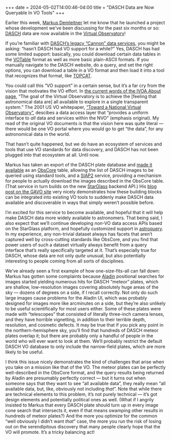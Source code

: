 +++
date = 2024-05-02T14:00:46-04:00
title = "DASCH Data are Now Queryable In VO Tools"
+++

Earlier this week, [Markus Demleitner] let me know that he launched a project
whose development we’ve been discussing for the past six months or so: [DASCH]
data are now available in the [Virtual Observatory][vo]!

[Markus Demleitner]: http://www.tfiu.de/homepage/
[DASCH]: https://dasch.cfa.harvard.edu/
[vo]: https://ivoa.net/

<!-- more -->

If you’re familiar with [DASCH’s legacy “Cannon” data services][1], you might be
asking: “hasn’t DASCH had VO support for a while?” Yes, DASCH has had some
limited support: basically, you could download certain data tables in the
[VOTable] format as well as more basic plain-ASCII formats. If you manually
navigate to the DASCH website, do a query, and set the right options, you can
download a table in a VO format and then load it into a tool that recognizes
that format, like [TOPCAT].

[1]: https://dasch.cfa.harvard.edu/data-access/#cannon-data-portal
[VOTable]: https://www.ivoa.net/documents/VOTable/
[TOPCAT]: https://www.star.bris.ac.uk/~mbt/topcat/

You could call this “VO support” in a certain sense, but it’s a far cry from the
vision that motivates the VO effort. In [the current words of the IVOA About
page][2], “The goal of the Virtual Observatory is to achieve the [feeling that
astronomical data are] all available to explore in a single transparent system.”
The 2001 US VO whitepaper, [“Toward a National Virtual Observatory”][3],
descibes a data access layer that “provides a uniform interface to *all* data
and services within the NVO” (emphasis original). My read of the original VO
documents is that the vision here was quite literal — there would be one VO
portal where you would go to get “the data”, for any astronomical data in the
world.

[2]: https://www.ivoa.net/about/what-is-vo.html
[3]: https://ui.adsabs.harvard.edu/abs/2001ASPC..225..353./abstract

That hasn’t quite happened, but we do have an ecosystem of services and tools
that use VO standards for data discovery, and DASCH has not been plugged into
that ecosystem at all. Until now.

Markus has taken an export of the DASCH plate database and [made it
available][4] as an [ObsCore] table, allowing the list of DASCH images to be
queried using standard tools, and a [SIAP2] service, providing a mechanism for
people to actually download the images described in the ObsCore table. (That
service in turn builds on the new [StarGlass] backend API.) His [blog post on
the GAVO site][5] very nicely demonstrates how these building blocks can be
integrated into existing VO tools to suddenly make DASCH data available and
discoverable in ways that simply weren’t possible before.

[4]: http://dc.g-vo.org/browse/dasch/q
[ObsCore]: https://www.ivoa.net/documents/ObsCore/
[SIAP2]: https://www.ivoa.net/documents/SIA/
[StarGlass]: https://starglass.cfa.harvard.edu/
[5]: https://blog.g-vo.org/dasch-is-now-in-the-vo.html

I’m excited for this service to become available, and hopeful that it will help
make DASCH data more widely available to astronomers. That being said, I also
expect that we’ll continue developing *non*-VO data access APIs based on the
StarGlass platform, and hopefully customized support in [astroquery]. In my
experience, any non-trivial dataset always has facets that aren’t captured well
by cross-cutting standards like ObsCore, and you find that power users of such a
dataset virtually always benefit from a query interface that’s really
specifically targeted at it. That’s especially true for DASCH, whose data are
not only *quite* unusual, but also potentially interesting to people coming from
all sorts of disciplines.

[astroquery]: https://astroquery.readthedocs.io/

We’ve already seen a first example of how one-size-fits-all can fall down:
Markus has gotten some complaints because [Aladin] positional searches for
images started yielding numerous hits for DASCH “meteor” plates, which are
shallow, low-resolution images covering absolutely huge areas of the sky —
dozens of degrees on a side, if I recall correctly. Not only do such large
images cause problems for the Aladin UI, which was probably designed for images
more like arcminutes on a side, but they’re also unlikely to be useful
scientifically for most users either. Some of these plates were made with
“telescopes” that consisted of literally three-inch camera lenses, and they have
horrible vignetting, in addition to their terrible depth, resolution, and
cosmetic defects. It may be true that if you pick any point in the
northern-hemisphere sky, you’ll find that hundreds of DASCH meteor plates
overlap it; but there are probably only a handful of people in the world who
will ever want to look at them. We’ll probably restrict the default DASCH VO
database to only include the narrow-field plates, which are more likely to be
useful.

[Aladin]: https://aladin.cds.unistra.fr/

I think this issue nicely demonstrates the kind of challenges that arise when
you take on a mission like that of the VO. The meteor plates can be perfectly
well-described in the ObsCore format, and the query results being returned by
Aladin are presumably perfectly correct — but it turns out when someone says
that they want to see “all available data”, they really mean “all available
data, but, like, obviously not including *that*”. Note that while there are
technical elements to this problem, it’s not purely technical — it’s got design
elements and potentially political ones as well. (What if I angrily insisted to
Markus that every DASCH plate should turn up in every image cone search that
intersects it, even if that means swamping other results in hundreds of meteor
plates?) And the more you optimize for the common “well obviously I didn’t want
*that*” case, the more you run the risk of losing out on the serendipitous
discovery that many people clearly hope that the VO will promote. It’s a tricky
balancing act!
